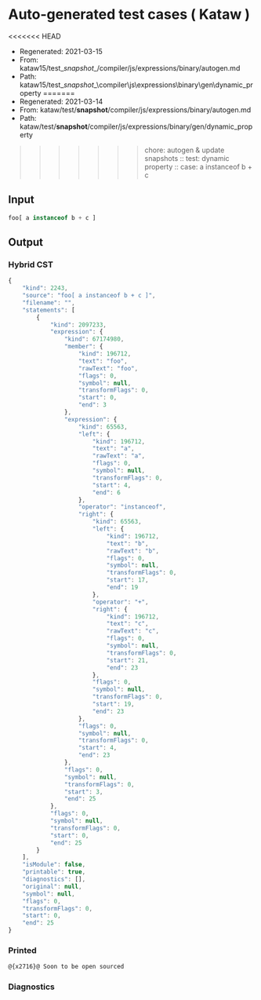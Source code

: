 # Auto-generated test cases ( Kataw )
<<<<<<< HEAD
- Regenerated: 2021-03-15
- From: kataw15/test\__snapshot__/compiler/js/expressions/binary/autogen.md
- Path: kataw15/test\__snapshot__\compiler\js\expressions\binary\gen\dynamic_property
=======
- Regenerated: 2021-03-14
- From: kataw/test/__snapshot__/compiler/js/expressions/binary/autogen.md
- Path: kataw/test/__snapshot__/compiler/js/expressions/binary/gen/dynamic_property
>>>>>>> chore: autogen & update snapshots
> :: test: dynamic property
> :: case: a instanceof b + c
## Input

`````js
foo[ a instanceof b + c ]
`````

## Output

### Hybrid CST

```javascript
{
    "kind": 2243,
    "source": "foo[ a instanceof b + c ]",
    "filename": "",
    "statements": [
        {
            "kind": 2097233,
            "expression": {
                "kind": 67174980,
                "member": {
                    "kind": 196712,
                    "text": "foo",
                    "rawText": "foo",
                    "flags": 0,
                    "symbol": null,
                    "transformFlags": 0,
                    "start": 0,
                    "end": 3
                },
                "expression": {
                    "kind": 65563,
                    "left": {
                        "kind": 196712,
                        "text": "a",
                        "rawText": "a",
                        "flags": 0,
                        "symbol": null,
                        "transformFlags": 0,
                        "start": 4,
                        "end": 6
                    },
                    "operator": "instanceof",
                    "right": {
                        "kind": 65563,
                        "left": {
                            "kind": 196712,
                            "text": "b",
                            "rawText": "b",
                            "flags": 0,
                            "symbol": null,
                            "transformFlags": 0,
                            "start": 17,
                            "end": 19
                        },
                        "operator": "+",
                        "right": {
                            "kind": 196712,
                            "text": "c",
                            "rawText": "c",
                            "flags": 0,
                            "symbol": null,
                            "transformFlags": 0,
                            "start": 21,
                            "end": 23
                        },
                        "flags": 0,
                        "symbol": null,
                        "transformFlags": 0,
                        "start": 19,
                        "end": 23
                    },
                    "flags": 0,
                    "symbol": null,
                    "transformFlags": 0,
                    "start": 4,
                    "end": 23
                },
                "flags": 0,
                "symbol": null,
                "transformFlags": 0,
                "start": 3,
                "end": 25
            },
            "flags": 0,
            "symbol": null,
            "transformFlags": 0,
            "start": 0,
            "end": 25
        }
    ],
    "isModule": false,
    "printable": true,
    "diagnostics": [],
    "original": null,
    "symbol": null,
    "flags": 0,
    "transformFlags": 0,
    "start": 0,
    "end": 25
}
```

### Printed

```javascript
@{x2716}@ Soon to be open sourced
```

### Diagnostics

```javascript

```

